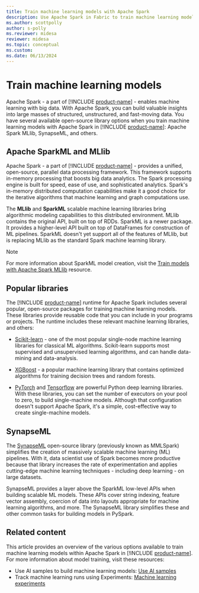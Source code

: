 ```yaml
---
title: Train machine learning models with Apache Spark
description: Use Apache Spark in Fabric to train machine learning models
ms.author: scottpolly
author: s-polly
ms.reviewer: midesa
reviewer: midesa
ms.topic: conceptual
ms.custom: 
ms.date: 06/13/2024
---
```


# Train machine learning models

Apache Spark - a part of [!INCLUDE [product-name](../includes/product-name.md)] - enables machine learning with big data. With Apache Spark, you can build valuable insights into large masses of structured, unstructured, and fast-moving data. You have several available open-source library options when you train machine learning models with Apache Spark in [!INCLUDE [product-name](../includes/product-name.md)]: Apache Spark MLlib, SynapseML, and others.

## Apache SparkML and MLlib

Apache Spark - a part of [!INCLUDE [product-name](../includes/product-name.md)] - provides a unified, open-source, parallel data processing framework. This framework supports in-memory processing that boosts big data analytics. The Spark processing engine is built for speed, ease of use, and sophisticated analytics. Spark's in-memory distributed computation capabilities make it a good choice for the iterative algorithms that machine learning and graph computations use.

The **MLlib** and **SparkML** scalable machine learning libraries bring algorithmic modeling capabilities to this distributed environment. MLlib contains the original API, built on top of RDDs. SparkML is a newer package. It provides a higher-level API built on top of DataFrames for construction of ML pipelines. SparkML doesn't yet support all of the features of MLlib, but is replacing MLlib as the standard Spark machine learning library.

> [!NOTE]
> For more information about SparkML model creation, visit the [Train models with Apache Spark MLlib](./fabric-sparkml-tutorial.md) resource.

## Popular libraries

The [!INCLUDE [product-name](../includes/product-name.md)] runtime for Apache Spark includes several popular, open-source packages for training machine learning models. These libraries provide reusable code that you can include in your programs or projects. The runtime includes these relevant machine learning libraries, and others:

- [Scikit-learn](https://scikit-learn.org/stable/index.html) - one of the most popular single-node machine learning libraries for classical ML algorithms. Scikit-learn supports most supervised and unsupervised learning algorithms, and can handle data-mining and data-analysis.
  
- [XGBoost](https://xgboost.readthedocs.io/en/latest/) - a popular machine learning library that contains optimized algorithms for training decision trees and random forests.
  
- [PyTorch](https://pytorch.org/) and [Tensorflow](https://www.tensorflow.org/) are powerful Python deep learning libraries. With these libraries, you can set the number of executors on your pool to zero, to build single-machine models. Although that configuration doesn't support Apache Spark, it's a simple, cost-effective way to create single-machine models.

## SynapseML

 The [SynapseML](https://microsoft.github.io/SynapseML/) open-source library (previously known as MMLSpark) simplifies the creation of massively scalable machine learning (ML) pipelines. With it, data scientist use of Spark becomes more productive because that library increases the rate of experimentation and applies cutting-edge machine learning techniques - including deep learning - on large datasets.

SynapseML provides a layer above the SparkML low-level APIs when building scalable ML models. These APIs cover string indexing, feature vector assembly, coercion of data into layouts appropriate for machine learning algorithms, and more. The SynapseML library simplifies these and other common tasks for building models in PySpark.

## Related content

This article provides an overview of the various options available to train machine learning models within Apache Spark in [!INCLUDE [product-name](../includes/product-name.md)]. For more information about model training, visit these resources:

- Use AI samples to build machine learning models: [Use AI samples](use-ai-samples.md)
- Track machine learning runs using Experiments: [Machine learning experiments](machine-learning-experiment.md)

